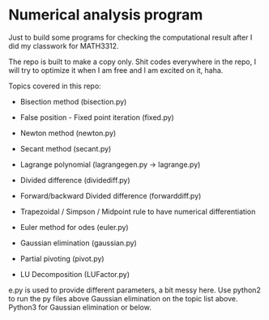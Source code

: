 Numerical analysis program
==========================

Just to build some programs for checking the computational result after I did my classwork for MATH3312.

The repo is built to make a copy only. Shit codes everywhere in the repo, I will try to optimize it when I am free and I am excited on it, haha.

Topics covered in this repo:

-	Bisection method (bisection.py)

-	False position - Fixed point iteration (fixed.py)

-	Newton method (newton.py)

-	Secant method (secant.py)

-	Lagrange polynomial (lagrangegen.py -> lagrange.py)

-	Divided difference (dividediff.py)

-	Forward/backward Divided difference (forwarddiff.py)

-	Trapezoidal / Simpson / Midpoint rule to have numerical differentiation

-	Euler method for odes (euler.py)

-	Gaussian elimination (gaussian.py)

-	Partial pivoting (pivot.py)

-	LU Decomposition (LUFactor.py)

e.py is used to provide different parameters, a bit messy here. Use python2 to run the py files above Gaussian elimination on the topic list above. Python3 for Gaussian elimination or below.
